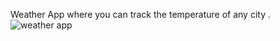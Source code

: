 Weather App where you can track the temperature of any city .
![weather app](https://github.com/mikupratap/Weather_app/assets/114363515/62e6e343-20cd-4213-9045-0a573a24db24)
